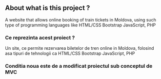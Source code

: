 ## About what is this project ? ##
A website that allows online booking of train tickets in Moldova, using such type of programming languages like HTML/CSS Bootstrap JavaScript, PHP
### Ce reprezinta acest proiect ? ###

Un site, ce permite rezervarea biletelor de tren online in Moldova, folosind asa tipuri de tehnologii ca HTML/CSS Bootstrap JavaScript, PHP

### Conditia noua este de a modificat proiectul sub conceptul de MVC ###